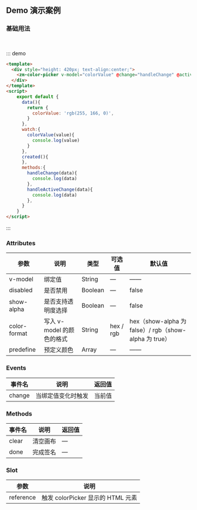 ## Demo 演示案例

### 基础用法

<br />

::: demo
```html
<template>
  <div style="height: 420px; text-align:center;">
    <zm-color-picker v-model="colorValue" @change="handleChange" @active-change="handleActiveChange"></zm-color-picker>
  </div>
</template>
<script>
    export default {
      data(){
        return {
          colorValue: 'rgb(255, 166, 0)',
        } 
      },
      watch:{
        colorValue(value){
          console.log(value)
        }
      },
      created(){
      }, 
      methods:{
        handleChange(data){
          console.log(data)
        },
        handleActiveChange(data){
          console.log(data)
        },
      }  
    }
</script>
```
:::

### Attributes

| 参数      | 说明    | 类型      | 可选值       | 默认值   |
|---------- |-------- |---------- |-------------  |-------- |
| v-model     | 绑定值   | String  |  —   |   ——   |
| disabled    | 是否禁用   | Boolean  |  —   |  false  |
| show-alpha    | 是否支持透明度选择   | Boolean  |  —   |  false  |
| color-format   | 写入 v-model 的颜色的格式   | String  |  hex / rgb   |  hex（show-alpha 为 false）/ rgb（show-alpha 为 true）  |
| predefine    | 预定义颜色   | Array  |  —   |  ——  |

### Events

| 事件名      | 说明    | 返回值      |
|---------- |-------- |---------- |
| change | 当绑定值变化时触发 | 当前值  |

### Methods

| 事件名      | 说明    | 返回值      |
|---------- |-------- |---------- |
| clear | 清空画布  |  —   |
| done | 完成签名 |  —   |

### Slot

| 参数      | 说明    |
|---------- |-------- |
| reference | 触发 colorPicker 显示的 HTML 元素  |